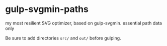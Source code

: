 # gulp-svgmin-paths
my most resilient SVG optimizer, based on gulp-svgmin. essential path data only

Be sure to add directories `src/` and `out/` before gulping.